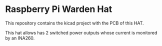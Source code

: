 # Raspberry Pi Warden Hat

This repository contains the kicad project with the PCB of this HAT.

This hat allows has 2 switched power outputs whose current is monitored by an INA260.
